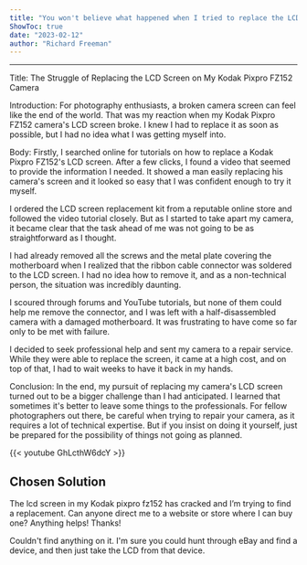 ```yaml
---
title: "You won't believe what happened when I tried to replace the LCD screen on my Kodak Pixpro FZ152 camera!"
ShowToc: true 
date: "2023-02-12"
author: "Richard Freeman"
---
```

*****
Title: The Struggle of Replacing the LCD Screen on My Kodak Pixpro FZ152 Camera

Introduction:
For photography enthusiasts, a broken camera screen can feel like the end of the world. That was my reaction when my Kodak Pixpro FZ152 camera's LCD screen broke. I knew I had to replace it as soon as possible, but I had no idea what I was getting myself into.

Body:
Firstly, I searched online for tutorials on how to replace a Kodak Pixpro FZ152's LCD screen. After a few clicks, I found a video that seemed to provide the information I needed. It showed a man easily replacing his camera's screen and it looked so easy that I was confident enough to try it myself.

I ordered the LCD screen replacement kit from a reputable online store and followed the video tutorial closely. But as I started to take apart my camera, it became clear that the task ahead of me was not going to be as straightforward as I thought.

I had already removed all the screws and the metal plate covering the motherboard when I realized that the ribbon cable connector was soldered to the LCD screen. I had no idea how to remove it, and as a non-technical person, the situation was incredibly daunting.

I scoured through forums and YouTube tutorials, but none of them could help me remove the connector, and I was left with a half-disassembled camera with a damaged motherboard. It was frustrating to have come so far only to be met with failure.

I decided to seek professional help and sent my camera to a repair service. While they were able to replace the screen, it came at a high cost, and on top of that, I had to wait weeks to have it back in my hands.

Conclusion:
In the end, my pursuit of replacing my camera's LCD screen turned out to be a bigger challenge than I had anticipated. I learned that sometimes it's better to leave some things to the professionals. For fellow photographers out there, be careful when trying to repair your camera, as it requires a lot of technical expertise. But if you insist on doing it yourself, just be prepared for the possibility of things not going as planned.

{{< youtube GhLcthW6dcY >}} 



## Chosen Solution
 The lcd screen in my Kodak pixpro fz152 has cracked and I’m trying to find a replacement. Can anyone direct me to a website or store where I can buy one? Anything helps! Thanks!

 Couldn't find anything on it. I'm sure you could hunt through eBay and find a device, and then just take the LCD from that device.




